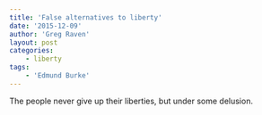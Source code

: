 ```yaml
---
title: 'False alternatives to liberty'
date: '2015-12-09'
author: 'Greg Raven'
layout: post
categories:
    - liberty
tags:
    - 'Edmund Burke'
---
```


The people never give up their liberties, but under some delusion.